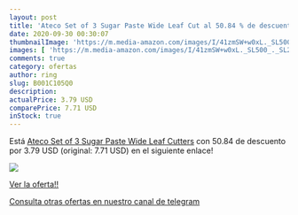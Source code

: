 ```yaml
---
layout: post
title: 'Ateco Set of 3 Sugar Paste Wide Leaf Cut al 50.84 % de descuento'
date: 2020-09-30 00:30:07
thumbnailImage: 'https://m.media-amazon.com/images/I/41zmSW+w0xL._SL500_._SL200_.jpg'
images: [ 'https://m.media-amazon.com/images/I/41zmSW+w0xL._SL500_._SL200_.jpg' ]
comments: true
category: ofertas
author: ring
slug: B001C105Q0
description:
actualPrice: 3.79 USD
comparePrice: 7.71 USD
inStock: true
---
```


Está [Ateco Set of 3 Sugar Paste Wide Leaf Cutters](https://www.amazon.com/dp/B001C105Q0/?tag=redken08-20) con 50.84 de descuento por 3.79 USD (original: 7.71 USD) en el siguiente enlace!

[![](https://m.media-amazon.com/images/I/41zmSW+w0xL._SL500_._SL200_.jpg)](https://www.amazon.com/dp/B001C105Q0/?tag=redken08-20)

[Ver la oferta!!](https://www.amazon.com/dp/B001C105Q0/?tag=redken08-20)

[Consulta otras ofertas en nuestro canal de telegram](https://t.me/s/ofertas25)
